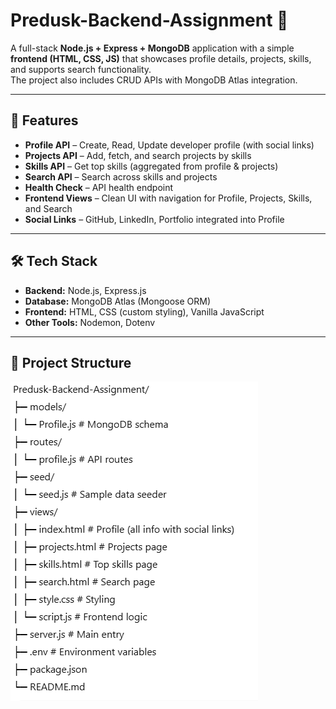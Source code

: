 # Predusk-Backend-Assignment 🚀

A full-stack **Node.js + Express + MongoDB** application with a simple **frontend (HTML, CSS, JS)** that showcases profile details, projects, skills, and supports search functionality.  
The project also includes CRUD APIs with MongoDB Atlas integration.

---

## 📌 Features

- **Profile API** – Create, Read, Update developer profile (with social links)
- **Projects API** – Add, fetch, and search projects by skills
- **Skills API** – Get top skills (aggregated from profile & projects)
- **Search API** – Search across skills and projects
- **Health Check** – API health endpoint
- **Frontend Views** – Clean UI with navigation for Profile, Projects, Skills, and Search
- **Social Links** – GitHub, LinkedIn, Portfolio integrated into Profile

---

## 🛠️ Tech Stack

- **Backend:** Node.js, Express.js
- **Database:** MongoDB Atlas (Mongoose ORM)
- **Frontend:** HTML, CSS (custom styling), Vanilla JavaScript
- **Other Tools:** Nodemon, Dotenv

---

## 📂 Project Structure

![alt text](image.png)
